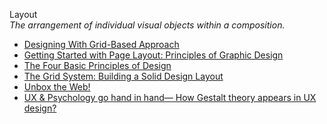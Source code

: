 Layout  
_The arrangement of individual visual objects within a composition._

*   [Designing With Grid-Based Approach](https://www.smashingmagazine.com/2007/04/designing-with-grid-based-approach/)   
*   [Getting Started with Page Layout: Principles of Graphic Design](http://www.emcp.com/intro_pc/reading6.htm)   
*   [The Four Basic Principles of Design](http://intranet.micds.org/upper/ArtDept/DigStudio/PrincipleLecture.html)  
*   [The Grid System: Building a Solid Design Layout](https://www.interaction-design.org/literature/article/the-grid-system-building-a-solid-design-layout)  
*   [Unbox the Web!](https://uxdesign.cc/unbox-the-web-f00bc8e0d0e3#.zfy2s4g9o)  
*   [UX & Psychology go hand in hand— How Gestalt theory appears in UX design?](https://uxdesign.cc/ux-psychology-go-hand-in-hand-how-gestalt-theory-appears-in-ux-design-18b727343da8)  
